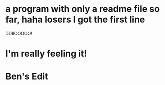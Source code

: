 # a program with only a readme file so far, haha losers I got the first line





DDIIOOOOO!

# I'm really feeling it!

# Ben's Edit


